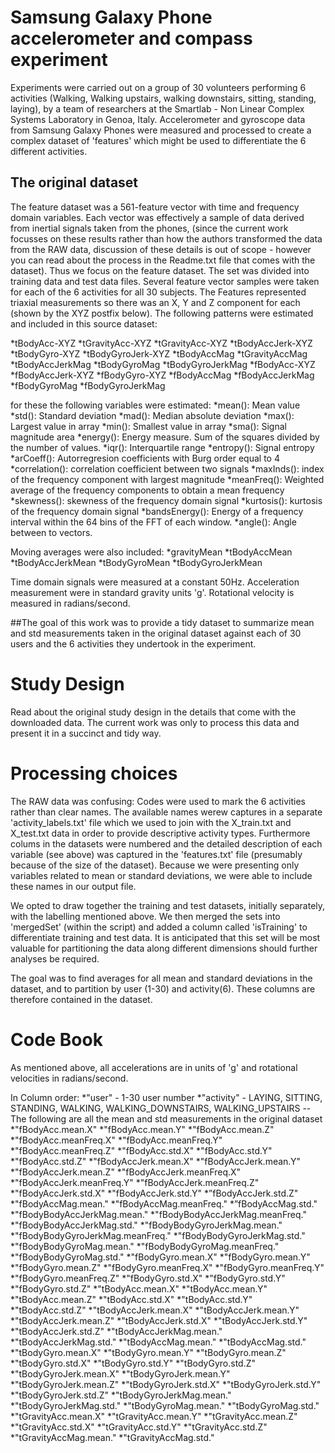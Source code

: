 # Samsung Galaxy Phone accelerometer and compass experiment


Experiments were carried out on a group of 30 volunteers performing 6 activities (Walking, Walking upstairs, walking downstairs, sitting, standing, laying), by a team of researchers at the Smartlab - Non Linear Complex Systems Laboratory in Genoa, Italy.  Accelerometer and gyroscope data from Samsung Galaxy Phones were measured and processed to create a complex dataset of 'features' which might be used to differentiate the 6 different activities. 


## The original dataset
The feature dataset was a 561-feature vector with time and frequency domain variables. Each vector was effectively a sample of data derived from inertial signals taken from the phones, (since the current work focusses on these results rather than how the authors transformed the data from the RAW data, discussion of these details is out of scope - however you can read about the process in the Readme.txt file that comes with the dataset).  Thus we focus on the feature dataset.  The set was divided into training data and test data files.  Several feature vector samples were taken for each of the 6 activities for all 30 subjects. The Features represented triaxial measurements so there was an X, Y and Z component for each (shown by the XYZ postfix below).  The following patterns were estimated and included in this source dataset:

*tBodyAcc-XYZ
*tGravityAcc-XYZ
*tGravityAcc-XYZ
*tBodyAccJerk-XYZ
*tBodyGyro-XYZ
*tBodyGyroJerk-XYZ
*tBodyAccMag
*tGravityAccMag
*tBodyAccJerkMag
*tBodyGyroMag
*tBodyGyroJerkMag
*fBodyAcc-XYZ
*fBodyAccJerk-XYZ
*fBodyGyro-XYZ
*fBodyAccMag
*fBodyAccJerkMag
*fBodyGyroMag
*fBodyGyroJerkMag

for these the following variables were estimated:
*mean(): Mean value
*std(): Standard deviation
*mad(): Median absolute deviation 
*max(): Largest value in array
*min(): Smallest value in array
*sma(): Signal magnitude area
*energy(): Energy measure. Sum of the squares divided by the number of values. 
*iqr(): Interquartile range 
*entropy(): Signal entropy
*arCoeff(): Autorregresion coefficients with Burg order equal to 4
*correlation(): correlation coefficient between two signals
*maxInds(): index of the frequency component with largest magnitude
*meanFreq(): Weighted average of the frequency components to obtain a mean frequency
*skewness(): skewness of the frequency domain signal 
*kurtosis(): kurtosis of the frequency domain signal 
*bandsEnergy(): Energy of a frequency interval within the 64 bins of the FFT of each window.
*angle(): Angle between to vectors.

Moving averages were also included:
*gravityMean
*tBodyAccMean
*tBodyAccJerkMean
*tBodyGyroMean
*tBodyGyroJerkMean

Time domain signals were measured at a constant 50Hz.  Acceleration measurement were in standard gravity units 'g'.  Rotational velocity is measured in radians/second.


##The goal of this work was to provide a tidy dataset to summarize mean and std measurements taken in the original dataset against each of 30 users and the 6 activities they undertook in the experiment.

# Study Design
Read about the original study design in the details that come with the downloaded data.  The current work was only to process this data and present it in a succinct and tidy way.

# Processing choices
The RAW data was confusing: Codes were used to mark the 6 activities rather than clear names.  The available names werew captures in a separate 'activity_labels.txt' file which we used to join with the X_train.txt and X_test.txt data in order to provide descriptive activity types.  Furthermore colums in the datasets were numbered and the detailed description of each variable (see above) was captured in the 'features.txt' file (presumably because of the size of the dataset).  Because we were presenting only variables related to mean or standard deviations, we were able to include these names in our output file.

We opted to draw together the training and test datasets, initially separately, with the labelling mentioned above.  We then merged the sets into 'mergedSet' (within the script) and added a column called 'isTraining' to differentiate training and test data.  It is anticipated that this set will be most valuable for partitioning the data along different dimensions should further analyses be required.

The goal was to find averages for all mean and standard deviations in the dataset, and to partition by user (1-30) and activity(6). These columns are therefore contained in the dataset.

# Code Book
As mentioned above, all accelerations are in units of 'g' and rotational velocities in radians/second.

In Column order:
*"user" - 1-30 user number
*"activity" - LAYING, SITTING, STANDING, WALKING, WALKING_DOWNSTAIRS, WALKING_UPSTAIRS
-- The following are all the mean and std measurements in the original dataset
*"fBodyAcc.mean.X" 
*"fBodyAcc.mean.Y" 
*"fBodyAcc.mean.Z" 
*"fBodyAcc.meanFreq.X" 
*"fBodyAcc.meanFreq.Y" 
*"fBodyAcc.meanFreq.Z" 
*"fBodyAcc.std.X" 
*"fBodyAcc.std.Y" 
*"fBodyAcc.std.Z" 
*"fBodyAccJerk.mean.X" 
*"fBodyAccJerk.mean.Y" 
*"fBodyAccJerk.mean.Z" 
*"fBodyAccJerk.meanFreq.X" 
*"fBodyAccJerk.meanFreq.Y" 
*"fBodyAccJerk.meanFreq.Z" 
*"fBodyAccJerk.std.X" 
*"fBodyAccJerk.std.Y" 
*”fBodyAccJerk.std.Z" 
*"fBodyAccMag.mean." 
*"fBodyAccMag.meanFreq." 
*”fBodyAccMag.std." 
*"fBodyBodyAccJerkMag.mean." 
*"fBodyBodyAccJerkMag.meanFreq." 
*"fBodyBodyAccJerkMag.std." 
*"fBodyBodyGyroJerkMag.mean." 
*"fBodyBodyGyroJerkMag.meanFreq." 
*"fBodyBodyGyroJerkMag.std." 
*"fBodyBodyGyroMag.mean." 
*"fBodyBodyGyroMag.meanFreq." 
*"fBodyBodyGyroMag.std." 
*"fBodyGyro.mean.X" 
*"fBodyGyro.mean.Y" 
*"fBodyGyro.mean.Z" 
*"fBodyGyro.meanFreq.X" 
*"fBodyGyro.meanFreq.Y" 
*"fBodyGyro.meanFreq.Z" 
*"fBodyGyro.std.X" 
*"fBodyGyro.std.Y" 
*"fBodyGyro.std.Z" 
*"tBodyAcc.mean.X" 
*"tBodyAcc.mean.Y" 
*"tBodyAcc.mean.Z" 
*"tBodyAcc.std.X" 
*"tBodyAcc.std.Y" 
*"tBodyAcc.std.Z" 
*"tBodyAccJerk.mean.X" 
*"tBodyAccJerk.mean.Y" 
*"tBodyAccJerk.mean.Z" 
*"tBodyAccJerk.std.X" 
*"tBodyAccJerk.std.Y" 
*"tBodyAccJerk.std.Z" 
*"tBodyAccJerkMag.mean." 
*"tBodyAccJerkMag.std." 
*"tBodyAccMag.mean." 
*"tBodyAccMag.std." 
*"tBodyGyro.mean.X" 
*"tBodyGyro.mean.Y" 
*"tBodyGyro.mean.Z" 
*"tBodyGyro.std.X" 
*"tBodyGyro.std.Y" 
*"tBodyGyro.std.Z" 
*"tBodyGyroJerk.mean.X" 
*"tBodyGyroJerk.mean.Y" 
*"tBodyGyroJerk.mean.Z" 
*"tBodyGyroJerk.std.X" 
*"tBodyGyroJerk.std.Y" 
*"tBodyGyroJerk.std.Z" 
*"tBodyGyroJerkMag.mean." 
*"tBodyGyroJerkMag.std." 
*"tBodyGyroMag.mean." 
*"tBodyGyroMag.std." 
*"tGravityAcc.mean.X" 
*"tGravityAcc.mean.Y" 
*"tGravityAcc.mean.Z" 
*"tGravityAcc.std.X" 
*"tGravityAcc.std.Y" 
*"tGravityAcc.std.Z" 
*"tGravityAccMag.mean." 
*"tGravityAccMag.std."


